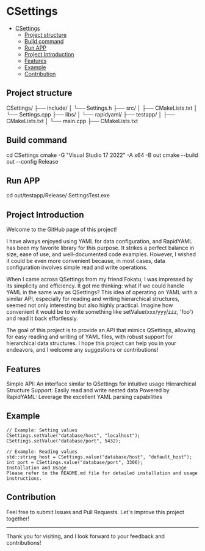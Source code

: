 # CSettings

- [CSettings](#csettings)
  - [Project structure](#project-structure)
  - [Build command](#build-command)
  - [Run APP](#run-app)
  - [Project Introduction](#project-introduction)
  - [Features](#features)
  - [Example](#example)
  - [Contribution](#contribution)

## Project structure

CSettings/
├── include/
│   └── Settings.h
├── src/
│   ├── CMakeLists.txt
│   └── Settings.cpp
├── libs/
│   └── rapidyaml/
├── testapp/
│   ├── CMakeLists.txt
│   └── main.cpp
├── CMakeLists.txt

## Build command

cd CSettings
cmake -G "Visual Studio 17 2022" -A x64 -B out
cmake --build out --config Release

## Run APP

cd out/testapp/Release/
SettingsTest.exe

## Project Introduction

Welcome to the GitHub page of this project!

I have always enjoyed using YAML for data configuration, and RapidYAML has been my favorite library for this purpose. It strikes a perfect balance in size, ease of use, and well-documented code examples. However, I wished it could be even more convenient because, in most cases, data configuration involves simple read and write operations.

When I came across QSettings from my friend Fokatu, I was impressed by its simplicity and efficiency. It got me thinking: what if we could handle YAML in the same way as QSettings? This idea of operating on YAML with a similar API, especially for reading and writing hierarchical structures, seemed not only interesting but also highly practical. Imagine how convenient it would be to write something like setValue(xxx/yyy/zzz, 'foo') and read it back effortlessly.

The goal of this project is to provide an API that mimics QSettings, allowing for easy reading and writing of YAML files, with robust support for hierarchical data structures. I hope this project can help you in your endeavors, and I welcome any suggestions or contributions!

## Features

Simple API: An interface similar to QSettings for intuitive usage
Hierarchical Structure Support: Easily read and write nested data
Powered by RapidYAML: Leverage the excellent YAML parsing capabilities

## Example

```
// Example: Setting values
CSettings.setValue("database/host", "localhost");
CSettings.setValue("database/port", 5432);
```

```
// Example: Reading values
std::string host = CSettings.value("database/host", "default_host");
int port = CSettings.value("database/port", 3306);
Installation and Usage
Please refer to the README.md file for detailed installation and usage instructions.
```

## Contribution

Feel free to submit Issues and Pull Requests. Let's improve this project together!

___

Thank you for visiting, and I look forward to your feedback and contributions!
